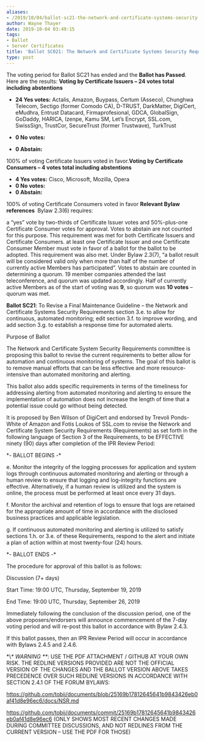 ```yaml
---
aliases:
- /2019/10/04/ballot-sc21-the-network-and-certificate-systems-security-requirements-section-3-log-integrity-controls/
author: Wayne Thayer
date: 2019-10-04 03:49:15
tags:
- Ballot
- Server Certificates
title: 'Ballot SC021: The Network and Certificate Systems Security Requirements section 3 (Log Integrity Controls)'
type: post
---
```


The voting period for Ballot SC21 has ended and the **Ballot has Passed**. Here are the results:
**Voting by Certificate Issuers – 24 votes total including abstentions**

- **24 Yes votes:** Actalis, Amazon, Buypass, Certum (Asseco), Chunghwa Telecom, Sectigo (former Comodo CA), D-TRUST, DarkMatter, DigiCert, eMudhra, Entrust Datacard, Firmaprofesional, GDCA, GlobalSign, GoDaddy, HARICA, Izenpe, Kamu SM, Let’s Encrypt, SSL.com, SwissSign, TrustCor, SecureTrust (former Trustwave), TurkTrust

- **0 No votes:**

- **0 Abstain:**

100% of voting Certificate Issuers voted in favor.**Voting by Certificate Consumers – 4 votes total including abstentions**

- **4 Yes votes:** Cisco, Microsoft, Mozilla, Opera
- **0 No votes:**
- **0 Abstain:**

100% of voting Certificate Consumers voted in favor
**Relevant Bylaw references **
Bylaw 2.3(6) requires:

a “yes” vote by two-thirds of Certificate Issuer votes and 50%-plus-one Certificate Consumer votes for approval. Votes to abstain are not counted for this purpose. This requirement was met for both Certificate Issuers and Certificate Consumers.
at least one Certificate Issuer and one Certificate Consumer Member must vote in favor of a ballot for the ballot to be adopted. This requirement was also met.
Under Bylaw 2.3(7), “a ballot result will be considered valid only when more than half of the number of currently active Members has participated”. Votes to abstain are counted in determining a quorum.
19 member companies attended the last teleconference, and quorum was updated accordingly. Half of currently active Members as of the start of voting was **9**, so quorum was **10 votes** – quorum was met.

**Ballot SC21**: To Revise a Final Maintenance Guideline – the Network and Certificate Systems Security Requirements section 3.e. to allow for continuous, automated monitoring; edit section 3.f. to improve wording, and add section 3.g. to establish a response time for automated alerts.

Purpose of Ballot

The Network and Certificate System Security Requirements committee is proposing this ballot to revise the current requirements to better allow for automation and continuous monitoring of systems. The goal of this ballot is to remove manual efforts that can be less effective and more resource-intensive than automated monitoring and alerting.

This ballot also adds specific requirements in terms of the timeliness for addressing alerting from automated monitoring and alerting to ensure the implementation of automation does not increase the length of time that a potential issue could go without being detected.

It is proposed by Ben Wilson of DigiCert and endorsed by Trevoli Ponds-White of Amazon and Fotis Loukos of SSL.com to revise the Network and Certificate System Security Requirements (Requirements) as set forth in the following language of Section 3 of the Requirements, to be EFFECTIVE ninety (90) days after completion of the IPR Review Period:

\*- BALLOT BEGINS -\*

e. Monitor the integrity of the logging processes for application and system logs through continuous automated monitoring and alerting or through a human review to ensure that logging and log-integrity functions are effective. Alternatively, if a human review is utilized and the system is online, the process must be performed at least once every 31 days.

f. Monitor the archival and retention of logs to ensure that logs are retained for the appropriate amount of time in accordance with the disclosed business practices and applicable legislation.

g. If continuous automated monitoring and alerting is utilized to satisfy sections 1.h. or 3.e. of these Requirements, respond to the alert and initiate a plan of action within at most twenty-four (24) hours.

\*- BALLOT ENDS -\*

The procedure for approval of this ballot is as follows:

Discussion (7+ days)

Start Time: 19:00 UTC, Thursday, September 19, 2019

End Time: 19:00 UTC, Thursday, September 26, 2019

Immediately following the conclusion of the discussion period, one of the above proposers/endorsers will announce commencement of the 7-day voting period and will re-post this ballot in accordance with Bylaw 2.4.3.

If this ballot passes, then an IPR Review Period will occur in accordance with Bylaws 2.4.5 and 2.4.6.

\*\\*\* WARNING \*\**: USE THE PDF ATTACHMENT / GITHUB AT YOUR OWN RISK. THE REDLINE VERSIONS PROVIDED ARE NOT THE OFFICIAL VERSION OF THE CHANGES AND THE BALLOT VERSION ABOVE TAKES PRECEDENCE OVER SUCH REDLINE VERSIONS IN ACCORDANCE WITH SECTION 2.4.1 OF THE FORUM BYLAWS:

https://github.com/tobij/documents/blob/25169b17812645641b9843426eb0af41d8e96ec6/docs/NSR.md

<https://github.com/tobij/documents/commit/25169b17812645641b9843426eb0af41d8e96ec6> (ONLY SHOWS MOST RECENT CHANGES MADE DURING COMMITTEE DISCUSSIONS, AND NOT REDLINES FROM THE CURRENT VERSION – USE THE PDF FOR THOSE)